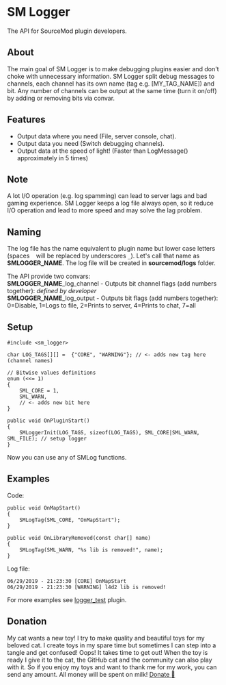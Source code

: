 # SM Logger
The API for SourceMod plugin developers.

## About
The main goal of SM Logger is to make debugging plugins easier and don't choke with unnecessary information. SM Logger split debug messages to channels, each channel has its own name (tag e.g. [MY_TAG_NAME]) and bit. Any number of channels can be output at the same time (turn it on/off) by adding or removing bits via convar. 

## Features
 - Output data where you need (File, server console, chat).
 - Output data you need (Switch debugging channels).
 - Output data at the speed of light! (Faster than LogMessage() approximately in 5 times)

## Note
A lot I/O operation (e.g. log spamming) can lead to server lags and bad gaming experience. SM Logger keeps a log file always open, so it reduce I/O operation and lead to more speed and may solve the lag problem.

## Naming
The log file has the name equivalent to plugin name but lower case letters (spaces ` `  will be replaced by underscores `_`). Let's call that name as **SMLOGGER_NAME**. The log file will be created in **sourcemod/logs** folder. 

The API provide two convars:  
**SMLOGGER_NAME**_log_channel - Outputs bit channel flags (add numbers together): *defined by developer*  
**SMLOGGER_NAME**_log_output - Outputs bit flags (add numbers together): 0=Disable, 1=Logs to file, 2=Prints to server, 4=Prints to chat, 7=all

## Setup

    #include <sm_logger>
    
    char LOG_TAGS[][] =	 {"CORE", "WARNING"}; // <- adds new tag here (channel names)
    
    // Bitwise values definitions
    enum (<<= 1)
    {
    	SML_CORE = 1,
    	SML_WARN,
    	// <- adds new bit here
    }
    
    public void OnPluginStart()
    {
    	SMLoggerInit(LOG_TAGS, sizeof(LOG_TAGS), SML_CORE|SML_WARN, SML_FILE); // setup logger
    }

Now you can use any of SMLog functions.

## Examples
Code:

    public void OnMapStart()
    {
    	SMLogTag(SML_CORE, "OnMapStart");
    }
    
    public void OnLibraryRemoved(const char[] name)
    {
    	SMLogTag(SML_WARN, "%s lib is removed!", name);
    }
Log file:

    06/29/2019 - 21:23:30 [CORE] OnMapStart
    06/29/2019 - 21:23:30 [WARNING] l4d2 lib is removed!
For more examples see [logger_test](https://github.com/raziEiL/SM-Logger/blob/master/scripting/logger_test.sp "logger_test") plugin.

## Donation
My cat wants a new toy! I try to make quality and beautiful toys for my beloved cat. I create toys in my spare time but sometimes I can step into a tangle and get confused! Oops! It takes time to get out! When the toy is ready I give it to the cat, the GitHub cat and the community can also play with it. So if you enjoy my toys and want to thank me for my work, you can send any amount. All money will be spent on milk! [Donate :feet:](https://www.paypal.me/razicat)
